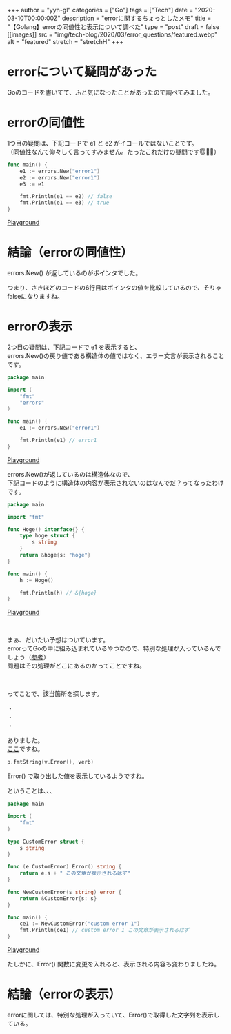 +++
author = "yyh-gl"
categories = ["Go"]
tags = ["Tech"]
date = "2020-03-10T00:00:00Z"
description = "errorに関するちょっとしたメモ"
title = "【Golang】errorの同値性と表示について調べた"
type = "post"
draft = false
[[images]]
  src = "img/tech-blog/2020/03/error_questions/featured.webp"
  alt = "featured"
  stretch = "stretchH"
+++


# errorについて疑問があった
Goのコードを書いてて、ふと気になったことがあったので調べてみました。


# errorの同値性
1つ目の疑問は、下記コードで e1 と e2 がイコールではないことです。 <br>
（同値性なんて仰々しく言ってすみません。たったこれだけの疑問です😇🙇‍♂️）

```go
func main() {
	e1 := errors.New("error1")
	e2 := errors.New("error1")
	e3 := e1

	fmt.Println(e1 == e2) // false
	fmt.Println(e1 == e3) // true
}
```
[Playground](https://play.golang.org/p/hwjeo1L6TS1)

# 結論（errorの同値性）
errors.New() が返しているのがポインタでした。

つまり、さきほどのコードの6行目はポインタの値を比較しているので、そりゃfalseになりますね。

# errorの表示
2つ目の疑問は、下記コードで e1 を表示すると、<br>
errors.New()の戻り値である構造体の値ではなく、エラー文言が表示されることです。

```go
package main                                                                                         

import (
	"fmt"
	"errors"
)                                                                                      

func main() {
	e1 := errors.New("error1")

	fmt.Println(e1) // error1
}
```
[Playground](https://play.golang.org/p/z8CQyypo4zX)

errors.New()が返しているのは構造体なので、<br>
下記コードのように構造体の内容が表示されないのはなんでだ？ってなったわけです。<br>

```go
package main

import "fmt"

func Hoge() interface{} {
	type hoge struct {
		s string
	}
	return &hoge{s: "hoge"}
}

func main() {
	h := Hoge()

	fmt.Println(h) // &{hoge}
}
```

[Playground](https://play.golang.org/p/_MeqQS420HV)

<br>

まぁ、だいたい予想はついています。<br>
errorってGoの中に組み込まれているやつなので、特別な処理が入っているんでしょう（[参考](https://golang.org/ref/spec#Errors)）<br>
問題はその処理がどこにあるのかってことですね。

<br>

ってことで、該当箇所を探します。

・<br>
・<br>
・<br>

ありました。<br>
[ここ](https://github.com/golang/go/blob/master/src/fmt/print.go#L624)ですね。

```go
p.fmtString(v.Error(), verb)
```

Error() で取り出した値を表示しているようですね。

ということは、、、

```go
package main

import (
	"fmt"
)

type CustomError struct {
	s string
}

func (e CustomError) Error() string {
	return e.s + " この文章が表示されるはず"
}

func NewCustomError(s string) error {
	return &CustomError{s: s}
}

func main() {
	ce1 := NewCustomError("custom error 1")
	fmt.Println(ce1) // custom error 1 この文章が表示されるはず
}
```
[Playground](https://play.golang.org/p/yYPkFMkYCzf)

たしかに、Error() 関数に変更を入れると、表示される内容も変わりましたね。


# 結論（errorの表示）
errorに関しては、特別な処理が入っていて、Error()で取得した文字列を表示している。
